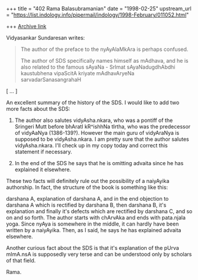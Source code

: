 +++
title = "402 Rama Balasubramanian"
date = "1998-02-25"
upstream_url = "https://list.indology.info/pipermail/indology/1998-February/011052.html"

+++
[Archive link](https://list.indology.info/pipermail/indology/1998-February/011052.html)

Vidyasankar Sundaresan <vsundaresan at HOTMAIL.COM> writes:

>The author of the preface to the nyAyAlaMkAra is perhaps confused.
>
>The author of SDS specifically names himself as mAdhava, and he is also
>related to the famous sAyaNa - SrImat sAyaNadugdhAbdhi kaustubhena
>vipaScitA kriyate mAdhavAryeNa sarvadarSanasangrahaH

[ ... ]

An excellent summary of the history of the SDS. I would like to add
two more facts about the SDS:

1. The author also salutes vidyAsha.nkara, who was a pontiff of the
Sringeri Mutt before bhAratI kR^ishhNa tIrtha, who was the predecessor
of vidyAaNya (1386-139?). However the main guru of vidyAraNya is
supposed to be vidyAsha.nkara. I am pretty sure that the author
salutes vidyAsha.nkara. I'll check up in my copy today and correct
this statement if necessary.

2. In the end of the SDS he says that he is omitting advaita since he
has explained it elsewhere.

These two facts will definitely rule out the possibility of a
naiyAyika authorship. In fact, the structure of the book is something
like this:

darshana A, explanation of darshana A, and in the end objection to
darshana A which is rectified by darshana B, then darshana B, it's
explanation and finally it's defects which are rectified by darshana
C, and so on and so forth. The author starts with chArvAka and ends
with pata.njala yoga. Since nyAya is somewhere in the middle, it can
hardly have been written by a naiyAyika. Then, as I said, he says he
has explained advaita elsewhere.

Another curious fact about the SDS is that it's explanation of the
pUrva mImA.nsA is supposedly very terse and can be understood only by
scholars of that field.

Rama.



